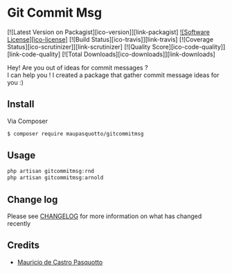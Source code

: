 # Git Commit Msg

[![Latest Version on Packagist][ico-version]][link-packagist]
[![Software License][ico-license]](LICENSE.md)
[![Build Status][ico-travis]][link-travis]
[![Coverage Status][ico-scrutinizer]][link-scrutinizer]
[![Quality Score][ico-code-quality]][link-code-quality]
[![Total Downloads][ico-downloads]][link-downloads]

Hey! Are you out of ideas for commit messages ? <br>
I can help you ! I created a package that gather commit message ideas for you  :)

## Install

Via Composer

``` bash
$ composer require maupasquotto/gitcommitmsg
```

## Usage

``` php
php artisan gitcommitmsg:rnd
php artisan gitcommitmsg:arnold
```

## Change log

Please see [CHANGELOG](CHANGELOG.md) for more information on what has changed recently

## Credits

- [Mauricio de Castro Pasquotto](https://mpasquotto.com.br)